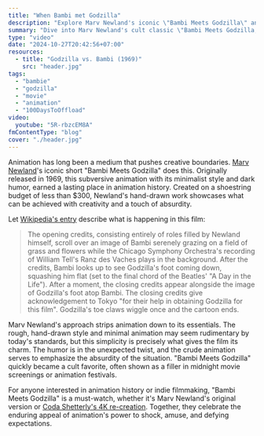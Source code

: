 ```yaml
---
title: "When Bambi met Godzilla"
description: "Explore Marv Newland's iconic \"Bambi Meets Godzilla\" animation and Coda Shetterly's 4K re-creation, blending classic humor and modern artistry."
summary: "Dive into Marv Newland's cult classic \"Bambi Meets Godzilla,\" created for less than $300, and see how Coda Shetterly’s 4K re-creation brings the iconic animation to a new generation, capturing the original's humor while adding a digital twist."
type: "video"
date: "2024-10-27T20:42:56+07:00"
resources:
  - title: "Godzilla vs. Bambi (1969)"
    src: "header.jpg"
tags:
  - "bambie"
  - "godzilla"
  - "movie"
  - "animation"
  - "100DaysToOffload"
video:
  youtube: "5R-rbzcEM8A"
fmContentType: "blog"
cover: "./header.jpg"
---
```


Animation has long been a medium that pushes creative boundaries. [Marv Newland](https://en.wikipedia.org/wiki/Marv_Newland)'s iconic short "Bambi Meets Godzilla" does this. Originally released in 1969, this subversive animation with its minimalist style and dark humor, earned a lasting place in animation history. Created on a shoestring budget of less than $300, Newland's hand-drawn work showcases what can be achieved with creativity and a touch of absurdity.

Let [Wikipedia's entry](https://en.wikipedia.org/wiki/Bambi_Meets_Godzilla) describe what is happening in this film:

> The opening credits, consisting entirely of roles filled by Newland himself, scroll over an image of Bambi serenely grazing on a field of grass and flowers while the Chicago Symphony Orchestra's recording of William Tell's Ranz des Vaches plays in the background. After the credits, Bambi looks up to see Godzilla's foot coming down, squashing him flat (set to the final chord of the Beatles' "A Day in the Life"). After a moment, the closing credits appear alongside the image of Godzilla's foot atop Bambi. The closing credits give acknowledgement to Tokyo "for their help in obtaining Godzilla for this film". Godzilla's toe claws wiggle once and the cartoon ends.

Marv Newland's approach strips animation down to its essentials. The rough, hand-drawn style and minimal animation may seem rudimentary by today's standards, but this simplicity is precisely what gives the film its charm. The humor is in the unexpected twist, and the crude animation serves to emphasize the absurdity of the situation. "Bambi Meets Godzilla" quickly became a cult favorite, often shown as a filler in midnight movie screenings or animation festivals.

For anyone interested in animation history or indie filmmaking, "Bambi Meets Godzilla" is a must-watch, whether it's Marv Newland's original version or [Coda Shetterly's 4K re-creation](https://www.youtube.com/watch?v=06RqWhOmBMU). Together, they celebrate the enduring appeal of animation's power to shock, amuse, and defying expectations.
